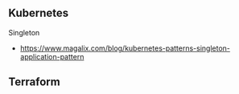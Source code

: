 
## Kubernetes

 Singleton
* https://www.magalix.com/blog/kubernetes-patterns-singleton-application-pattern

## Terraform
